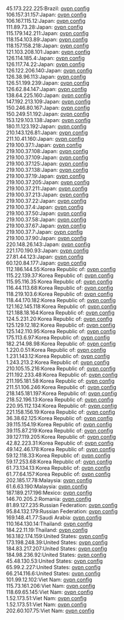 45.173.222.225:Brazil: [ovpn config](vpn/45_173_222_225.ovpn)  
106.157.31.157:Japan: [ovpn config](vpn/106_157_31_157.ovpn)  
106.167.115.12:Japan: [ovpn config](vpn/106_167_115_12.ovpn)  
111.89.73.28:Japan: [ovpn config](vpn/111_89_73_28.ovpn)  
115.179.142.211:Japan: [ovpn config](vpn/115_179_142_211.ovpn)  
118.154.103.89:Japan: [ovpn config](vpn/118_154_103_89.ovpn)  
118.157.158.218:Japan: [ovpn config](vpn/118_157_158_218.ovpn)  
121.103.208.101:Japan: [ovpn config](vpn/121_103_208_101.ovpn)  
126.114.185.4:Japan: [ovpn config](vpn/126_114_185_4.ovpn)  
126.117.74.22:Japan: [ovpn config](vpn/126_117_74_22.ovpn)  
126.122.206.140:Japan: [ovpn config](vpn/126_122_206_140.ovpn)  
126.38.96.113:Japan: [ovpn config](vpn/126_38_96_113.ovpn)  
126.51.199.239:Japan: [ovpn config](vpn/126_51_199_239.ovpn)  
126.62.84.147:Japan: [ovpn config](vpn/126_62_84_147.ovpn)  
138.64.225.160:Japan: [ovpn config](vpn/138_64_225_160.ovpn)  
147.192.213.109:Japan: [ovpn config](vpn/147_192_213_109.ovpn)  
150.246.80.167:Japan: [ovpn config](vpn/150_246_80_167.ovpn)  
150.249.51.192:Japan: [ovpn config](vpn/150_249_51_192.ovpn)  
153.129.103.138:Japan: [ovpn config](vpn/153_129_103_138.ovpn)  
180.11.123.192:Japan: [ovpn config](vpn/180_11_123_192.ovpn)  
210.143.126.81:Japan: [ovpn config](vpn/210_143_126_81.ovpn)  
211.10.41.160:Japan: [ovpn config](vpn/211_10_41_160.ovpn)  
219.100.37.1:Japan: [ovpn config](vpn/219_100_37_1.ovpn)  
219.100.37.108:Japan: [ovpn config](vpn/219_100_37_108.ovpn)  
219.100.37.109:Japan: [ovpn config](vpn/219_100_37_109.ovpn)  
219.100.37.125:Japan: [ovpn config](vpn/219_100_37_125.ovpn)  
219.100.37.138:Japan: [ovpn config](vpn/219_100_37_138.ovpn)  
219.100.37.19:Japan: [ovpn config](vpn/219_100_37_19.ovpn)  
219.100.37.205:Japan: [ovpn config](vpn/219_100_37_205.ovpn)  
219.100.37.211:Japan: [ovpn config](vpn/219_100_37_211.ovpn)  
219.100.37.213:Japan: [ovpn config](vpn/219_100_37_213.ovpn)  
219.100.37.22:Japan: [ovpn config](vpn/219_100_37_22.ovpn)  
219.100.37.4:Japan: [ovpn config](vpn/219_100_37_4.ovpn)  
219.100.37.50:Japan: [ovpn config](vpn/219_100_37_50.ovpn)  
219.100.37.58:Japan: [ovpn config](vpn/219_100_37_58.ovpn)  
219.100.37.67:Japan: [ovpn config](vpn/219_100_37_67.ovpn)  
219.100.37.7:Japan: [ovpn config](vpn/219_100_37_7.ovpn)  
219.100.37.90:Japan: [ovpn config](vpn/219_100_37_90.ovpn)  
220.148.26.143:Japan: [ovpn config](vpn/220_148_26_143.ovpn)  
221.170.190.93:Japan: [ovpn config](vpn/221_170_190_93.ovpn)  
27.81.44.123:Japan: [ovpn config](vpn/27_81_44_123.ovpn)  
60.120.84.177:Japan: [ovpn config](vpn/60_120_84_177.ovpn)  
112.186.144.55:Korea Republic of: [ovpn config](vpn/112_186_144_55.ovpn)  
115.22.139.37:Korea Republic of: [ovpn config](vpn/115_22_139_37.ovpn)  
115.95.116.35:Korea Republic of: [ovpn config](vpn/115_95_116_35.ovpn)  
116.44.113.68:Korea Republic of: [ovpn config](vpn/116_44_113_68.ovpn)  
118.219.103.6:Korea Republic of: [ovpn config](vpn/118_219_103_6.ovpn)  
118.44.170.182:Korea Republic of: [ovpn config](vpn/118_44_170_182.ovpn)  
121.162.145.118:Korea Republic of: [ovpn config](vpn/121_162_145_118.ovpn)  
121.188.18.164:Korea Republic of: [ovpn config](vpn/121_188_18_164.ovpn)  
124.5.231.20:Korea Republic of: [ovpn config](vpn/124_5_231_20.ovpn)  
125.129.12.182:Korea Republic of: [ovpn config](vpn/125_129_12_182.ovpn)  
125.142.110.95:Korea Republic of: [ovpn config](vpn/125_142_110_95.ovpn)  
175.113.6.97:Korea Republic of: [ovpn config](vpn/175_113_6_97.ovpn)  
182.214.98.98:Korea Republic of: [ovpn config](vpn/182_214_98_98.ovpn)  
1.220.0.51:Korea Republic of: [ovpn config](vpn/1_220_0_51.ovpn)  
1.231.143.12:Korea Republic of: [ovpn config](vpn/1_231_143_12.ovpn)  
1.243.213.2:Korea Republic of: [ovpn config](vpn/1_243_213_2.ovpn)  
210.105.15.216:Korea Republic of: [ovpn config](vpn/210_105_15_216.ovpn)  
211.192.233.48:Korea Republic of: [ovpn config](vpn/211_192_233_48.ovpn)  
211.195.181.58:Korea Republic of: [ovpn config](vpn/211_195_181_58.ovpn)  
211.51.106.246:Korea Republic of: [ovpn config](vpn/211_51_106_246.ovpn)  
218.145.181.197:Korea Republic of: [ovpn config](vpn/218_145_181_197.ovpn)  
218.52.196.13:Korea Republic of: [ovpn config](vpn/218_52_196_13.ovpn)  
220.95.112.134:Korea Republic of: [ovpn config](vpn/220_95_112_134.ovpn)  
221.158.156.19:Korea Republic of: [ovpn config](vpn/221_158_156_19.ovpn)  
36.38.62.125:Korea Republic of: [ovpn config](vpn/36_38_62_125.ovpn)  
39.115.154.19:Korea Republic of: [ovpn config](vpn/39_115_154_19.ovpn)  
39.115.87.219:Korea Republic of: [ovpn config](vpn/39_115_87_219.ovpn)  
39.127.119.205:Korea Republic of: [ovpn config](vpn/39_127_119_205.ovpn)  
42.82.223.31:Korea Republic of: [ovpn config](vpn/42_82_223_31.ovpn)  
49.142.46.178:Korea Republic of: [ovpn config](vpn/49_142_46_178.ovpn)  
59.12.118.33:Korea Republic of: [ovpn config](vpn/59_12_118_33.ovpn)  
59.17.253.68:Korea Republic of: [ovpn config](vpn/59_17_253_68.ovpn)  
61.73.134.13:Korea Republic of: [ovpn config](vpn/61_73_134_13.ovpn)  
61.77.64.157:Korea Republic of: [ovpn config](vpn/61_77_64_157.ovpn)  
202.185.17.78:Malaysia: [ovpn config](vpn/202_185_17_78.ovpn)  
61.6.63.190:Malaysia: [ovpn config](vpn/61_6_63_190.ovpn)  
187.189.217.196:Mexico: [ovpn config](vpn/187_189_217_196.ovpn)  
146.70.205.2:Romania: [ovpn config](vpn/146_70_205_2.ovpn)  
81.89.127.235:Russian Federation: [ovpn config](vpn/81_89_127_235.ovpn)  
95.84.132.179:Russian Federation: [ovpn config](vpn/95_84_132_179.ovpn)  
169.148.41.77:Saudi Arabia: [ovpn config](vpn/169_148_41_77.ovpn)  
110.164.130.14:Thailand: [ovpn config](vpn/110_164_130_14.ovpn)  
184.22.11.19:Thailand: [ovpn config](vpn/184_22_11_19.ovpn)  
163.182.174.159:United States: [ovpn config](vpn/163_182_174_159.ovpn)  
173.198.248.39:United States: [ovpn config](vpn/173_198_248_39.ovpn)  
184.83.217.207:United States: [ovpn config](vpn/184_83_217_207.ovpn)  
184.98.236.92:United States: [ovpn config](vpn/184_98_236_92.ovpn)  
45.48.130.53:United States: [ovpn config](vpn/45_48_130_53.ovpn)  
65.99.2.227:United States: [ovpn config](vpn/65_99_2_227.ovpn)  
66.214.116.6:United States: [ovpn config](vpn/66_214_116_6.ovpn)  
101.99.12.102:Viet Nam: [ovpn config](vpn/101_99_12_102.ovpn)  
115.73.161.206:Viet Nam: [ovpn config](vpn/115_73_161_206.ovpn)  
118.69.65.145:Viet Nam: [ovpn config](vpn/118_69_65_145.ovpn)  
1.52.173.51:Viet Nam: [ovpn config](vpn/1_52_173_51.ovpn)  
1.52.173.51:Viet Nam: [ovpn config](vpn/1_52_173_51.ovpn)  
202.60.107.75:Viet Nam: [ovpn config](vpn/202_60_107_75.ovpn)  
